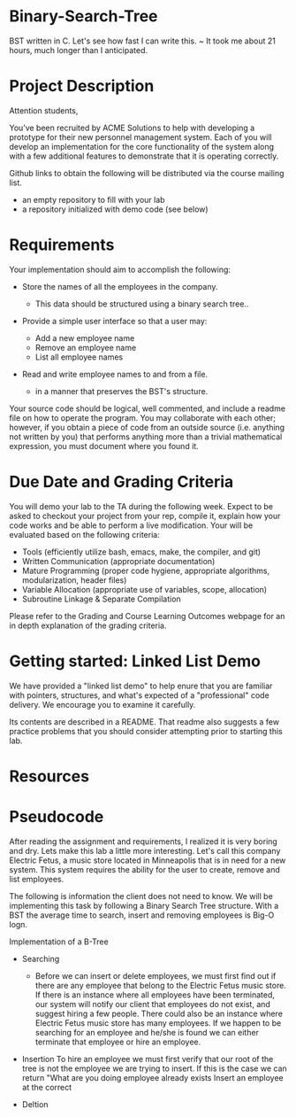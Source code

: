 # Binary-Search-Tree
BST written in C. Let's see how fast I can write this. ~ It took me about 21 hours, much longer than I anticipated. 

Project Description
======

Attention students,

You’ve been recruited by ACME Solutions to help with developing a prototype for their new personnel management system.  Each of you will develop an implementation for the core functionality of the system along with a few additional features to demonstrate that it is operating correctly.  

Github links to obtain the following will be distributed via the course mailing list. 

- an empty repository to fill with your lab
- a repository initialized with demo code (see below) 


Requirements
============

Your implementation should aim to accomplish the following:

- Store the names of all the employees in the company.
  - This data should be structured using a binary search tree..

- Provide a simple user interface so that a user may:
  - Add a new employee name
  - Remove an employee name
  - List all employee names

- Read and write employee names to and from a file. 
  - in a manner that preserves the BST's structure.
  
Your source code should be logical, well commented, and include a readme file on how to operate the program.  You may collaborate with each other; however, if you obtain a piece of code from an outside source (i.e. anything not written by you) that performs anything more than a trivial mathematical expression, you must document where you found it.  

Due Date and Grading Criteria
=============================

You will demo your lab to the TA during the following week.  Expect to be asked to checkout your project from your rep, compile it, explain how your code works and be able to perform a live modification.  Your will be evaluated based on the following criteria:

- Tools (efficiently utilize bash, emacs, make, the compiler, and git)
- Written Communication (appropriate documentation)
- Mature Programming (proper code hygiene, appropriate algorithms, modularization, header files)
- Variable Allocation (appropriate use of variables, scope, allocation)
- Subroutine Linkage & Separate Compilation 

Please refer to the Grading and Course Learning Outcomes webpage for an in depth explanation of the grading criteria.

Getting started: Linked List Demo
=================================

We have provided a "linked list demo" to help enure that you are familiar with pointers, structures, and what's expected of a "professional" code delivery.  We encourage you to examine it carefully.

Its contents are described in a README.  That readme also suggests a few practice problems that you should consider attempting prior to starting this lab.

Resources 
=========

Pseudocode
=========

After reading the assignment and requirements, I realized it is very boring and dry. Lets make this lab a little more interesting. Let's call this company Electric Fetus, a music store located in Minneapolis that is in need for a new system. This system requires the ability for the user to create, remove and list employees. 

The following is information the client does not need to know. We will be implementing this task by following a Binary Search Tree structure. With a BST the average time to search, insert and removing employees is Big-O logn. 

Implementation of a B-Tree

 - Searching
    - Before we can insert or delete employees, we must first find out if there are any employee that belong to the Electric Fetus music store. If there is an instance where all employees have been terminated, our system will notify our client that employees do not exist, and suggest hiring a few people. There could also be an instance where Electric Fetus music store has many employees. If we happen to be searching for an employee and he/she is found we can either terminate that employee or hire an employee. 
   
 - Insertion 
    To hire an employee we must first verify that our root of the tree is not the employee we are trying to insert. If this is the case we can return "What are you doing employee already exists Insert an employee at the correct 
    
    
 - Deltion 





